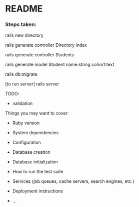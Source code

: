 # README


### Steps taken:


rails new directory

rails generate controller Directory index

rails generate controller Students

rails generate model Student name:string cohort:text

rails db:migrate



[to run server]
rails server


TODO:

- validation



Things you may want to cover:

* Ruby version

* System dependencies

* Configuration

* Database creation

* Database initialization

* How to run the test suite

* Services (job queues, cache servers, search engines, etc.)

* Deployment instructions

* ...
